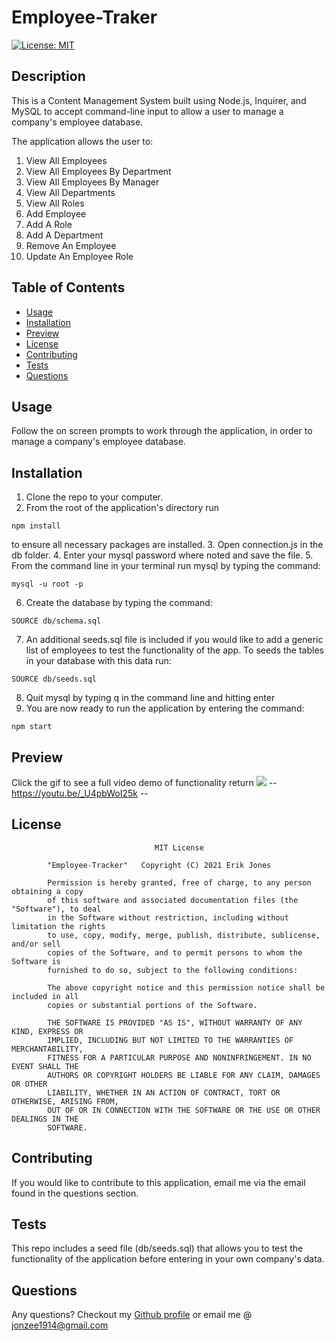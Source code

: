 # Employee-Traker

[![License: MIT](https://img.shields.io/badge/License-MIT-yellow.svg)](https://opensource.org/licenses/MIT)

## Description

This is a Content Management System built using Node.js, Inquirer, and MySQL to accept command-line input to allow a user to manage a company's employee database.

The application allows the user to:
1. View All Employees
2. View All Employees By Department
3. View All Employees By Manager
4. View All Departments
5. View All Roles
6. Add Employee
7. Add A Role
8. Add A Department
9. Remove An Employee
10. Update An Employee Role

## Table of Contents

* [Usage](#usage)
* [Installation](#installation)
* [Preview](#preview)
* [License](#license)
* [Contributing](#contributing)
* [Tests](#tests)
* [Questions](#questions)

## Usage

Follow the on screen prompts to work through the application, in order to manage a company's employee database.

## Installation

1. Clone the repo to your computer.
2. From the root of the application's directory run 
```shell
npm install
```
to ensure all necessary packages are installed.
3. Open connection.js in the db folder.
4. Enter your mysql password where noted and save the file.
5. From the command line in your terminal run mysql by typing the command:
```shell
mysql -u root -p
```
6. Create the database by typing the command:
```shell
SOURCE db/schema.sql
```
7. An additional seeds.sql file is included if you would like to add a generic list of employees to test the functionality of the app. To seeds the tables in your database with this data run:
```shell
SOURCE db/seeds.sql
```
8. Quit mysql by typing q in the command line and hitting enter
9. You are now ready to run the application by entering the command:
```shell
npm start
```

## Preview
Click the gif to see a full video demo of functionality  return
[![](https://github.com/Jonzee1914/team-profile-generator/blob/main/team-profile-generator.gif?raw=true)](https://youtu.be/_U4pbWoI25k)
-- https://youtu.be/_U4pbWoI25k --

## License

    								MIT License

    		"Employee-Tracker"   Copyright (C) 2021 Erik Jones

    		Permission is hereby granted, free of charge, to any person obtaining a copy
    		of this software and associated documentation files (the "Software"), to deal
    		in the Software without restriction, including without limitation the rights
    		to use, copy, modify, merge, publish, distribute, sublicense, and/or sell
    		copies of the Software, and to permit persons to whom the Software is
    		furnished to do so, subject to the following conditions:

    		The above copyright notice and this permission notice shall be included in all
    		copies or substantial portions of the Software.

    		THE SOFTWARE IS PROVIDED "AS IS", WITHOUT WARRANTY OF ANY KIND, EXPRESS OR
    		IMPLIED, INCLUDING BUT NOT LIMITED TO THE WARRANTIES OF MERCHANTABILITY,
    		FITNESS FOR A PARTICULAR PURPOSE AND NONINFRINGEMENT. IN NO EVENT SHALL THE
    		AUTHORS OR COPYRIGHT HOLDERS BE LIABLE FOR ANY CLAIM, DAMAGES OR OTHER
    		LIABILITY, WHETHER IN AN ACTION OF CONTRACT, TORT OR OTHERWISE, ARISING FROM,
    		OUT OF OR IN CONNECTION WITH THE SOFTWARE OR THE USE OR OTHER DEALINGS IN THE
    		SOFTWARE.

## Contributing

If you would like to contribute to this application, email me via the email found in the questions section.

## Tests

This repo includes a seed file (db/seeds.sql) that allows you to test the functionality of the application before entering in your own company's data.

## Questions

Any questions? Checkout my [Github profile](https://github.com/Jonzee1914) or email me @ [jonzee1914@gmail.com](mailto:jonzee1914@gmail.com)
